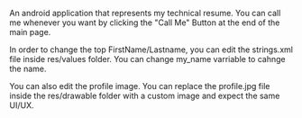 An android application that represents my technical resume.
You can call me whenever you want by clicking the "Call Me" Button at the end of the main page.

In order to change the top FirstName/Lastname, you can edit the strings.xml file inside  res/values folder. You can change my_name varriable to cahnge the name.

You can also edit the profile image. You can replace the profile.jpg file inside the res/drawable folder with a custom image and expect the same UI/UX.
